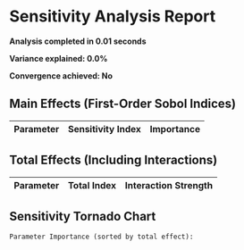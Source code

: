 # Sensitivity Analysis Report

**Analysis completed in 0.01 seconds**

**Variance explained: 0.0%**

**Convergence achieved: No**


## Main Effects (First-Order Sobol Indices)

| Parameter | Sensitivity Index | Importance |
|-----------|------------------|------------|

## Total Effects (Including Interactions)

| Parameter | Total Index | Interaction Strength |
|-----------|-------------|---------------------|

## Sensitivity Tornado Chart

```
Parameter Importance (sorted by total effect):

```
